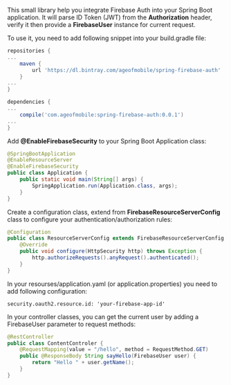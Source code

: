 This small library help you integrate Firebase Auth into your Spring Boot application. It will parse ID Token (JWT) 
from the **Authorization** header, verify it then provide a **FirebaseUser** instance for current request.

To use it, you need to add following snippet into your build.gradle file:

```gradle
repositories {
...
	maven {
		url 'https://dl.bintray.com/ageofmobile/spring-firebase-auth'
	}
...	
}

dependencies {
...
	compile('com.ageofmobile:spring-firebase-auth:0.0.1')
...
}
```

Add **@EnableFirebaseSecurity** to your Spring Boot Application class:

```java
@SpringBootApplication
@EnableResourceServer
@EnableFirebaseSecurity
public class Application {
	public static void main(String[] args) {
		SpringApplication.run(Application.class, args);
	}
}
```

Create a configuration class, extend from **FirebaseResourceServerConfig** class to configure your authentication/authorization rules:

```java
@Configuration
public class ResourceServerConfig extends FirebaseResourceServerConfig {
    @Override
    public void configure(HttpSecurity http) throws Exception {
        http.authorizeRequests().anyRequest().authenticated();
    }
}
```

In your resourses/application.yaml (or application.properties) you need to add following configuration:

```
security.oauth2.resource.id: 'your-firebase-app-id'
```

In your controller classes, you can get the current user by adding a FirebaseUser parameter to request methods:

```java
@RestController
public class ContentControler {
    @RequestMapping(value = "/hello", method = RequestMethod.GET)
    public @ResponseBody String sayHello(FirebaseUser user) {
        return "Hello " + user.getName();
    }
}
```